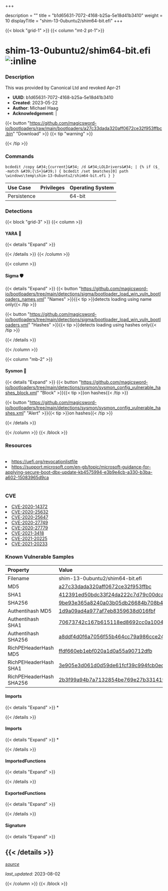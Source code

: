 +++

description = ""
title = "b1d65631-7072-4168-b25a-5e18d41b3410"
weight = 10
displayTitle = "shim-13-0ubuntu2/shim64-bit.efi"
+++


{{< block "grid-1" >}}
{{< column "mt-2 pt-1">}}


# shim-13-0ubuntu2/shim64-bit.efi ![:inline](/images/twitter_verified.png) 


### Description

This was provided by Canonical Ltd and revoked Apr-21
- **UUID**: b1d65631-7072-4168-b25a-5e18d41b3410
- **Created**: 2023-05-22
- **Author**: Michael Haag
- **Acknowledgement**:  | [](https://twitter.com/)

{{< button "https://github.com/magicsword-io/bootloaders/raw/main/bootloaders/a27c33dada320aff0672ce32f953ffbc.bin" "Download" >}}
{{< tip "warning" >}}

{{< /tip >}}

### Commands

```
bcdedit /copy &#34;{current}&#34; /d &#34;LOLDrivers&#34; | {% if ($_ -match &#39;{\S+}&#39;) { bcdedit /set $matches[0] path \windows\temp\shim-13-0ubuntu2/shim64-bit.efi } }
```


| Use Case | Privileges | Operating System | 
|:---- | ---- | ---- |
| Persistence |  | 64-bit |



### Detections


{{< block "grid-3" >}}
{{< column >}}
#### YARA 🏹
{{< details "Expand" >}}

{{< /details >}}
{{< /column >}}



{{< column >}}

#### Sigma 🛡️
{{< details "Expand" >}}
{{< button "https://github.com/magicsword-io/bootloaders/tree/main/detections/sigma/bootloader_load_win_vuln_bootloaders_names.yml" "Names" >}}{{< tip >}}detects loading using name only{{< /tip >}} 


{{< button "https://github.com/magicsword-io/bootloaders/tree/main/detections/sigma/bootloader_load_win_vuln_bootloaders.yml" "Hashes" >}}{{< tip >}}detects loading using hashes only{{< /tip >}} 

{{< /details >}}

{{< /column >}}


{{< column "mb-2" >}}

#### Sysmon 🔎
{{< details "Expand" >}}
{{< button "https://github.com/magicsword-io/bootloaders/tree/main/detections/sysmon/sysmon_config_vulnerable_hashes_block.xml" "Block" >}}{{< tip >}}on hashes{{< /tip >}} 

{{< button "https://github.com/magicsword-io/bootloaders/tree/main/detections/sysmon/sysmon_config_vulnerable_hashes.xml" "Alert" >}}{{< tip >}}on hashes{{< /tip >}} 

{{< /details >}}

{{< /column >}}
{{< /block >}}


### Resources
<br>
<li><a href="https://uefi.org/revocationlistfile">https://uefi.org/revocationlistfile</a></li>
<li><a href="https://support.microsoft.com/en-gb/topic/microsoft-guidance-for-applying-secure-boot-dbx-update-kb4575994-e3b9e4cb-a330-b3ba-a602-15083965d9ca">https://support.microsoft.com/en-gb/topic/microsoft-guidance-for-applying-secure-boot-dbx-update-kb4575994-e3b9e4cb-a330-b3ba-a602-15083965d9ca</a></li>
<br>

### CVE

<li><a href="https://cve.mitre.org/cgi-bin/cvename.cgi?name=CVE-2020-14372">CVE-2020-14372</a></li>
<li><a href="https://cve.mitre.org/cgi-bin/cvename.cgi?name=CVE-2020-25632">CVE-2020-25632</a></li>
<li><a href="https://cve.mitre.org/cgi-bin/cvename.cgi?name=CVE-2020-25647">CVE-2020-25647</a></li>
<li><a href="https://cve.mitre.org/cgi-bin/cvename.cgi?name=CVE-2020-27749">CVE-2020-27749</a></li>
<li><a href="https://cve.mitre.org/cgi-bin/cvename.cgi?name=CVE-2020-27779">CVE-2020-27779</a></li>
<li><a href="https://cve.mitre.org/cgi-bin/cvename.cgi?name=CVE-2021-3418">CVE-2021-3418</a></li>
<li><a href="https://cve.mitre.org/cgi-bin/cvename.cgi?name=CVE-2021-20225">CVE-2021-20225</a></li>
<li><a href="https://cve.mitre.org/cgi-bin/cvename.cgi?name=CVE-2021-20233">CVE-2021-20233</a></li>

### Known Vulnerable Samples

| Property           | Value |
|:-------------------|:------|
| Filename           | shim-13-0ubuntu2/shim64-bit.efi |
| MD5                | [a27c33dada320aff0672ce32f953ffbc](https://www.virustotal.com/gui/file/a27c33dada320aff0672ce32f953ffbc) |
| SHA1               | [412391ed50bdc33f24da222c7d79c00dcafbaddb](https://www.virustotal.com/gui/file/412391ed50bdc33f24da222c7d79c00dcafbaddb) |
| SHA256             | [9be93e365a8240a03b05db26684b708b46d7585be325a3e22170cd5b324e0cb0](https://www.virustotal.com/gui/file/9be93e365a8240a03b05db26684b708b46d7585be325a3e22170cd5b324e0cb0) |
| Authentihash MD5   | [1d9a09ad4a977af7eb8359638d016fbf](https://www.virustotal.com/gui/search/authentihash%253A1d9a09ad4a977af7eb8359638d016fbf) |
| Authentihash SHA1  | [70673742c167b615118ed8692cc0a100427c3f46](https://www.virustotal.com/gui/search/authentihash%253A70673742c167b615118ed8692cc0a100427c3f46) |
| Authentihash SHA256| [a8ddf4d0f6a7056f55b464cc79a986cce24541961263c216bedc19a7c4ca2296](https://www.virustotal.com/gui/search/authentihash%253Aa8ddf4d0f6a7056f55b464cc79a986cce24541961263c216bedc19a7c4ca2296) |
| RichPEHeaderHash MD5   | [ffdf660eb1ebf020a1d0a55a90712dfb](https://www.virustotal.com/gui/search/rich_pe_header_hash%253Affdf660eb1ebf020a1d0a55a90712dfb) |
| RichPEHeaderHash SHA1  | [3e905e3d061d0d59de61fcf39c994fcb0ec1bab3](https://www.virustotal.com/gui/search/rich_pe_header_hash%253A3e905e3d061d0d59de61fcf39c994fcb0ec1bab3) |
| RichPEHeaderHash SHA256| [2b3f99a94b7a7132854be769e27b331419c53989ef42f686d6f5ba09ddefefd6](https://www.virustotal.com/gui/search/rich_pe_header_hash%253A2b3f99a94b7a7132854be769e27b331419c53989ef42f686d6f5ba09ddefefd6) |


#### Imports
{{< details "Expand" >}}
* 

{{< /details >}}
#### Imports
{{< details "Expand" >}}
* 

{{< /details >}}
#### ImportedFunctions
{{< details "Expand" >}}

{{< /details >}}
#### ExportedFunctions
{{< details "Expand" >}}

{{< /details >}}

#### Signature
{{< details "Expand" >}}

{{< /details >}}
-----



[*source*](https://github.com/magicsword-io/bootloaders/tree/main/yaml/b1d65631-7072-4168-b25a-5e18d41b3410.yaml)

*last_updated:* 2023-08-02








{{< /column >}}
{{< /block >}}
